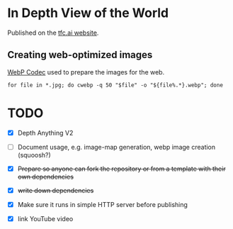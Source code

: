 # In Depth View of the World

Published on the [tfc.ai website](https://www.tfc.ai/depth-explorations.github.io/).

## Creating web-optimized images

[WebP Codec](https://developers.google.com/speed/webp/docs/using) used to prepare the images for the web.

`for file in *.jpg; do cwebp -q 50 "$file" -o "${file%.*}.webp"; done`

# TODO
* [x] Depth Anything V2
* [ ] Document usage, e.g. image-map generation, webp image creation (squoosh?)
* [x] ~~Prepare so anyone can fork the repository or from a template with their own dependencies~~
* [x] ~~write down dependencies~~
* [x] Make sure it runs in simple HTTP server before publishing
* [x] link YouTube video


